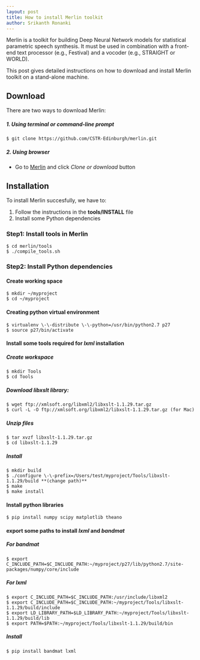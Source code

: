 ```yaml
---
layout: post
title: How to install Merlin toolkit
author: Srikanth Ronanki
---
```


Merlin is a toolkit for building Deep Neural Network models for statistical parametric speech synthesis. 
It must be used in combination with a front-end text processor (e.g., Festival) and a vocoder (e.g., STRAIGHT or WORLD).

This post gives detailed instructions on how to download and install Merlin toolkit on a stand-alone machine. 

Download
--------
There are two ways to download Merlin: 
##### 1. Using terminal or command-line prompt
    $ git clone https://github.com/CSTR-Edinburgh/merlin.git
##### 2. Using browser
* Go to [Merlin](https://github.com/CSTR-Edinburgh/merlin) and click _Clone or download_ button
    
Installation
------------
To install Merlin succesfully, we have to:
1. Follow the instructions in the **tools/INSTALL** file
2. Install some Python dependencies

### Step1: Install tools in Merlin
    $ cd merlin/tools
    $ ./compile_tools.sh

### Step2: Install Python dependencies

#### Create working space
    $ mkdir ~/myproject
    $ cd ~/myproject

#### Creating python virtual environment
    $ virtualenv \-\-distribute \-\-python=/usr/bin/python2.7 p27
    $ source p27/bin/activate

#### Install some tools required for _lxml_ installation
##### Create workspace
    $ mkdir Tools
    $ cd Tools
##### Download libxslt library:
    $ wget ftp://xmlsoft.org/libxml2/libxslt-1.1.29.tar.gz
    $ curl -L -O ftp://xmlsoft.org/libxml2/libxslt-1.1.29.tar.gz (for Mac)
##### Unzip files
    $ tar xvzf libxslt-1.1.29.tar.gz
    $ cd libxslt-1.1.29
##### Install
    $ mkdir build
    $ ./configure \-\-prefix=/Users/test/myproject/Tools/libxslt-1.1.29/build **(change path)**
    $ make
    $ make install

#### Install python libraries
    $ pip install numpy scipy matplotlib theano

#### export some paths to install _lxml_ and _bandmat_
##### For bandmat
    $ export C_INCLUDE_PATH=$C_INCLUDE_PATH:~/myproject/p27/lib/python2.7/site-packages/numpy/core/include
    
##### For lxml
    $ export C_INCLUDE_PATH=$C_INCLUDE_PATH:/usr/include/libxml2
    $ export C_INCLUDE_PATH=$C_INCLUDE_PATH:~/myproject/Tools/libxslt-1.1.29/build/include
    $ export LD_LIBRARY_PATH=$LD_LIBRARY_PATH:~/myproject/Tools/libxslt-1.1.29/build/lib
    $ export PATH=$PATH:~/myproject/Tools/libxslt-1.1.29/build/bin

##### Install
    $ pip install bandmat lxml
